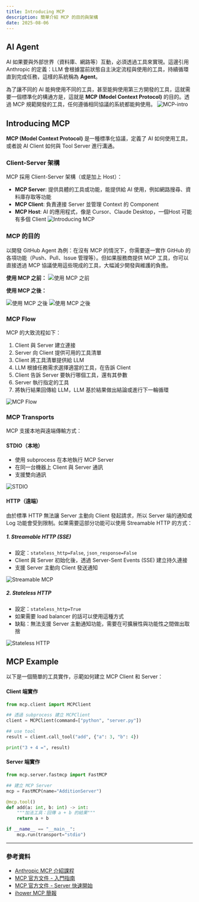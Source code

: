 ```yaml
---
title: Introducing MCP
description: 簡單介紹 MCP 的目的與架構
date: 2025-08-06
---
```


## AI Agent

AI 如果要與外部世界（資料庫、網路等）互動，必須透過工具來實現。這邊引用 Anthropic 的定義：LLM 會根據當前狀態自主決定流程與使用的工具，持續循環直到完成任務，這樣的系統稱為 **Agent**。

為了讓不同的 AI 能夠使用不同的工具，甚至能夠使用第三方開發的工具，這就需要一個標準化的構通方是，這就是 **MCP (Model Context Protocol)** 的目的。透過 MCP 規範開發的工具，任何遵循相同協議的系統都能夠使用。
![MCP-intro](/2025/introducing-mcp/mcp-architecture.webp)

## Introducing MCP

**MCP (Model Context Protocol)** 是一種標準化協議，定義了 AI 如何使用工具，或者說 AI Client 如何與 Tool Server 進行溝通。

### Client-Server 架構

MCP 採用 Client-Server 架構（或是加上 Host）：

- **MCP Server**: 提供具體的工具或功能，能提供給 AI 使用，例如網路搜尋、資料庫存取等功能
- **MCP Client**: 負責連接 Server 並管理 Context 的 Component
- **MCP Host**: AI 的應用程式，像是 Cursor、Claude Desktop，一個Host 可能有多個 Client
  ![Introducing MCP](/2025/introducing-mcp/mcp-client-server-architecture.webp)

### MCP 的目的

以開發 GitHub Agent 為例：在沒有 MCP 的情況下，你需要逐一實作 GitHub 的各項功能（Push、Pull、Issue 管理等）。但如果服務商提供 MCP 工具，你可以直接透過 MCP 協議使用這些現成的工具，大幅減少開發與維護的負擔。

**使用 MCP 之前：**
<img src="/2025/introducing-mcp/before-mcp-development.webp" alt="使用 MCP 之前" class="w-1/2 rounded-lg mx-auto">

**使用 MCP 之後：**

<div class="flex gap-4">
<img src="/2025/introducing-mcp/after-mcp-development-1.webp" alt="使用 MCP 之後" class="w-1/2 rounded-lg">
<img src="/2025/introducing-mcp/after-mcp-development-2.webp" alt="使用 MCP 之後" class="w-1/2 rounded-lg">
</div>

### MCP Flow

MCP 的大致流程如下：

1. Client 與 Server 建立連接
2. Server 向 Client 提供可用的工具清單
3. Client 將工具清單提供給 LLM
4. LLM 根據任務需求選擇適當的工具，在告訴 Client
5. Client 告訴 Server 要執行哪個工具，還有其參數
6. Server 執行指定的工具
7. 將執行結果回傳給 LLM，LLM 基於結果做出結論或進行下一輪循環

![MCP Flow](/2025/introducing-mcp/mcp-flow.webp)

### MCP Transports

MCP 支援本地與遠端傳輸方式：

#### STDIO（本地）

- 使用 subprocess 在本地執行 MCP Server
- 在同一台機器上 Client 與 Server 通訊
- 支援雙向通訊

![STDIO](/2025/introducing-mcp/mcp-stdio-transport.webp)

#### HTTP（遠端）

由於標準 HTTP 無法讓 Server 主動向 Client 發起請求，所以 Server 端的通知或 Log 功能會受到限制。如果需要這部分功能可以使用 Streamable HTTP 的方式：

##### 1. Streamable HTTP (SSE)

- 設定：`stateless_http=False`, `json_response=False`
- Client 與 Server 初始化後，透過 Server-Sent Events (SSE) 建立持久連接
- 支援 Server 主動向 Client 發送通知

![Streamable MCP](/2025/introducing-mcp/mcp-streamable-http.webp)

##### 2. Stateless HTTP

- 設定：`stateless_http=True`
- 如果需要 load balancer 的話可以使用這種方式
- 缺點：無法支援 Server 主動通知功能，需要在可擴展性與功能性之間做出取捨

![Stateless HTTP](/2025/introducing-mcp/mcp-stateless-http.webp)

## MCP Example

以下是一個簡單的工具實作，示範如何建立 MCP Client 和 Server：

#### Client 端實作

```python
from mcp.client import MCPClient

## 透過 subprocess 建立 MCPClient
client = MCPClient(command=["python", "server.py"])

## use tool
result = client.call_tool("add", {"a": 3, "b": 4})

print("3 + 4 =", result)
```

#### Server 端實作

```python
from mcp.server.fastmcp import FastMCP

## 建立 MCP Server
mcp = FastMCP(name="AdditionServer")

@mcp.tool()
def add(a: int, b: int) -> int:
    """加法工具：回傳 a + b 的結果"""
    return a + b

if __name__ == "__main__":
    mcp.run(transport="stdio")
```

---

### 參考資料

- [Anthropic MCP 介紹課程](https://anthropic.skilljar.com/introduction-to-model-context-protocol/)
- [MCP 官方文件 - 入門指南](https://modelcontextprotocol.io/docs/getting-started/intro)
- [MCP 官方文件 - Server 快速開始](https://modelcontextprotocol.io/quickstart/server)
- [ihower MCP 簡報](https://ihower.tw/presentation/ihower-MCP-2025-05-23.pdf)
